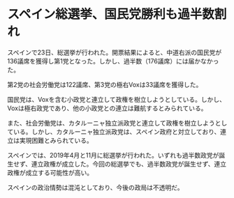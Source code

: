 # スペイン総選挙、国民党勝利も過半数割れ

スペインで23日、総選挙が行われた。開票結果によると、中道右派の国民党が136議席を獲得し第1党となった。しかし、過半数（176議席）には届かなかった。

第2党の社会労働党は122議席、第3党の極右Voxは33議席を獲得した。

国民党は、Voxを含む小政党と連立して政権を樹立しようとしている。しかし、Voxは極右政党であり、他の小政党との連立は難航するとみられている。

また、社会労働党は、カタルーニャ独立派政党と連立して政権を樹立しようとしている。しかし、カタルーニャ独立派政党は、スペイン政府と対立しており、連立は実現困難とみられている。

スペインでは、2019年4月と11月に総選挙が行われた。いずれも過半数政党が誕生せず、連立政権が成立した。今回の総選挙でも、過半数政党が誕生せず、連立政権が成立する可能性が高い。

スペインの政治情勢は混沌としており、今後の政局は不透明だ。